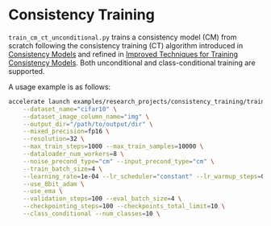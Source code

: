# Consistency Training

`train_cm_ct_unconditional.py` trains a consistency model (CM) from scratch following the consistency training (CT) algorithm introduced in [Consistency Models](https://arxiv.org/abs/2303.01469) and refined in [Improved Techniques for Training Consistency Models](https://arxiv.org/abs/2310.14189). Both unconditional and class-conditional training are supported.

A usage example is as follows:

```bash
accelerate launch examples/research_projects/consistency_training/train_cm_ct_unconditional.py \
    --dataset_name="cifar10" \
    --dataset_image_column_name="img" \
    --output_dir="/path/to/output/dir" \
    --mixed_precision=fp16 \
    --resolution=32 \
    --max_train_steps=1000 --max_train_samples=10000 \
    --dataloader_num_workers=8 \
    --noise_precond_type="cm" --input_precond_type="cm" \
    --train_batch_size=4 \
    --learning_rate=1e-04 --lr_scheduler="constant" --lr_warmup_steps=0 \
    --use_8bit_adam \
    --use_ema \
    --validation_steps=100 --eval_batch_size=4 \
    --checkpointing_steps=100 --checkpoints_total_limit=10 \
    --class_conditional --num_classes=10 \
```